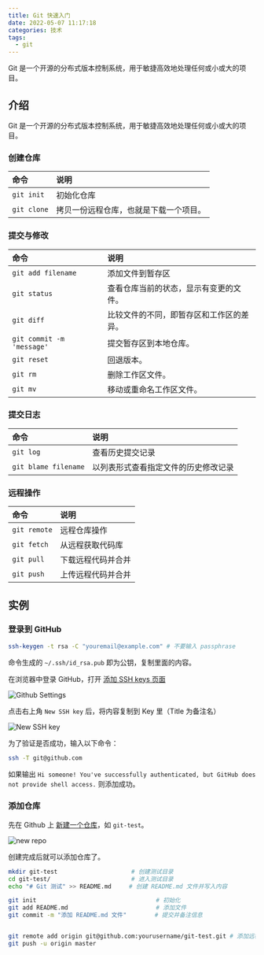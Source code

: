 ```yaml
---
title: Git 快速入门
date: 2022-05-07 11:17:18
categories: 技术
tags:
  - git
---
```

Git 是一个开源的分布式版本控制系统，用于敏捷高效地处理任何或小或大的项目。
<!-- more -->
## 介绍
Git 是一个开源的分布式版本控制系统，用于敏捷高效地处理任何或小或大的项目。

### 创建仓库
| 命令        | 说明                                   |
| :---------- | :------------------------------------- |
| `git init`  | 初始化仓库                             |
| `git clone` | 拷贝一份远程仓库，也就是下载一个项目。 |

### 提交与修改
| 命令                      | 说明                                     |
| :------------------------ | :--------------------------------------- |
| `git add filename`        | 添加文件到暂存区                         |
| `git status`              | 查看仓库当前的状态，显示有变更的文件。   |
| `git diff`                | 比较文件的不同，即暂存区和工作区的差异。 |
| `git commit -m 'message'` | 提交暂存区到本地仓库。                   |
| `git reset`               | 回退版本。                               |
| `git rm`                  | 删除工作区文件。                         |
| `git mv`                  | 移动或重命名工作区文件。                 |

### 提交日志
| 命令               | 说明                                 |
| :----------------- | :----------------------------------- |
| `git log`          | 查看历史提交记录                     |
| `git blame filename` | 以列表形式查看指定文件的历史修改记录 |

### 远程操作
| 命令         | 说明               |
| :----------- | :----------------- |
| `git remote` | 远程仓库操作       |
| `git fetch`  | 从远程获取代码库   |
| `git pull`   | 下载远程代码并合并 |
| `git push`   | 上传远程代码并合并 |

## 实例


### 登录到 GitHub

```bash
ssh-keygen -t rsa -C "youremail@example.com" # 不要输入 passphrase
```

命令生成的 `~/.ssh/id_rsa.pub` 即为公钥，复制里面的内容。

在浏览器中登录 GitHub，打开 [添加 SSH keys 页面](https://github.com/settings/keys)

![Github Settings](https://pekingopera.ddns.net:81/i/2022/05/07/62768d8ee5980.png)

点击右上角 `New SSH key` 后，将内容复制到 Key 里（Title 为备注名）


![New SSH key](https://pekingopera.ddns.net:81/i/2022/05/07/62768ef4c9946.png)

为了验证是否成功，输入以下命令：

```bash
ssh -T git@github.com
```

如果输出 `Hi someone! You've successfully authenticated, but GitHub does not provide shell access.` 则添加成功。


### 添加仓库

先在 Github 上 [新建一个仓库](https://github.com/new)，如 `git-test`。

![new repo](https://pekingopera.ddns.net:81/i/2022/05/07/627690e2dcedd.png)

创建完成后就可以添加仓库了。
```bash
mkdir git-test                     # 创建测试目录
cd git-test/                       # 进入测试目录
echo "# Git 测试" >> README.md     # 创建 README.md 文件并写入内容

git init                                  # 初始化
git add README.md                         # 添加文件
git commit -m "添加 README.md 文件"        # 提交并备注信息


git remote add origin git@github.com:yourusername/git-test.git # 添加远程仓库
git push -u origin master
```